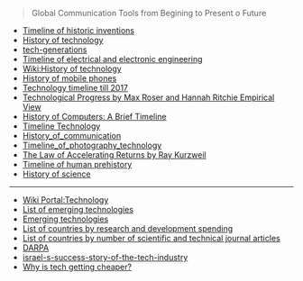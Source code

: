 

> Global Communication Tools from Begining to Present o Future

- [Timeline of historic inventions](https://en.wikipedia.org/wiki/Timeline_of_historic_inventions)
- [History of technology](https://en.wikipedia.org/wiki/History_of_technology)
- [tech-generations](https://www.washingtonpost.com/graphics/2017/entertainment/tech-generations/?utm_term=.841857485b3c)
- [Timeline of electrical and electronic engineering](https://en.wikipedia.org/wiki/Timeline_of_electrical_and_electronic_engineering)
- [Wiki:History of technology](https://en.wikipedia.org/wiki/Category:History_of_technology)
- [History of mobile phones](https://en.wikipedia.org/wiki/History_of_mobile_phones)
- [Technology timeline till 2017](https://www.explainthatstuff.com/timeline.html)
- [Technological Progress
by Max Roser and Hannah Ritchie
Empirical View](https://ourworldindata.org/technological-progress)
- [History of Computers: A Brief Timeline](https://www.livescience.com/20718-computer-history.html)
- [Timeline Technology](https://timelines.ws/subjects/Technology.HTML)
- [History_of_communication](https://en.wikipedia.org/wiki/History_of_communication)
- [Timeline_of_photography_technology](https://en.wikipedia.org/wiki/Timeline_of_photography_technology)
- [	The Law of Accelerating Returns 
by  	Ray Kurzweil
](https://web.archive.org/web/20100619033859/http://www.kurzweilai.net/articles/art0134.html?printable=1)
- [Timeline of human prehistory](https://en.wikipedia.org/wiki/Timeline_of_human_prehistory)
- [History of science](https://en.wikipedia.org/wiki/History_of_science)

-------------
- [Wiki Portal:Technology](https://en.wikipedia.org/wiki/Portal:Technology)
- [List of emerging technologies](https://en.wikipedia.org/wiki/List_of_emerging_technologies)
- [Emerging technologies](https://en.wikipedia.org/wiki/Emerging_technologies)
- [List of countries by research and development spending](https://en.wikipedia.org/wiki/List_of_countries_by_research_and_development_spending)
- [List of countries by number of scientific and technical journal articles](https://en.wikipedia.org/wiki/List_of_countries_by_number_of_scientific_and_technical_journal_articles)
- [DARPA](https://en.wikipedia.org/wiki/DARPA)
- [israel-s-success-story-of-the-tech-industry](http://www.chinagoabroad.com/en/guide/israel-s-success-story-of-the-tech-industry)
- [Why is tech getting cheaper?](https://www.weforum.org/agenda/2015/10/why-is-tech-getting-cheaper/)
